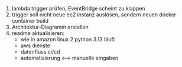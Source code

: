 1. lambda trigger prüfen, EventBridge scheint zu klappen
2. trigger soll nicht neue ec2 instanz auslösen, sondern neuen docker container build
3. Architektur-Diagramm erstellen
4. readme aktualisieren:
    - wie in amazon linux 2 python 3.13 läuft
    - aws dienste
    - datenfluss ci/cd
    - automatisierung <--> manuelle eingaben